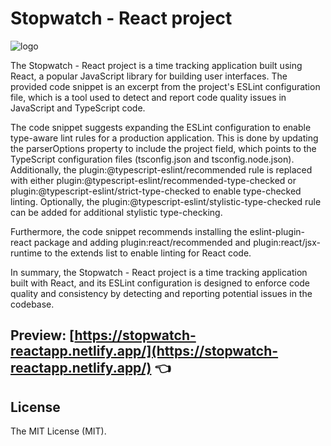 # Stopwatch - React project
![logo](https://stopwatch-reactapp.netlify.app/logo.svg)

The Stopwatch - React project is a time tracking application built using React, a popular JavaScript library for building user interfaces. The provided code snippet is an excerpt from the project's ESLint configuration file, which is a tool used to detect and report code quality issues in JavaScript and TypeScript code.

The code snippet suggests expanding the ESLint configuration to enable type-aware lint rules for a production application. This is done by updating the parserOptions property to include the project field, which points to the TypeScript configuration files (tsconfig.json and tsconfig.node.json). Additionally, the plugin:@typescript-eslint/recommended rule is replaced with either plugin:@typescript-eslint/recommended-type-checked or plugin:@typescript-eslint/strict-type-checked to enable type-checked linting. Optionally, the plugin:@typescript-eslint/stylistic-type-checked rule can be added for additional stylistic type-checking.

Furthermore, the code snippet recommends installing the eslint-plugin-react package and adding plugin:react/recommended and plugin:react/jsx-runtime to the extends list to enable linting for React code.

In summary, the Stopwatch - React project is a time tracking application built with React, and its ESLint configuration is designed to enforce code quality and consistency by detecting and reporting potential issues in the codebase.

## Preview: [https://stopwatch-reactapp.netlify.app/](https://stopwatch-reactapp.netlify.app/) 👈

## License

The MIT License (MIT). 